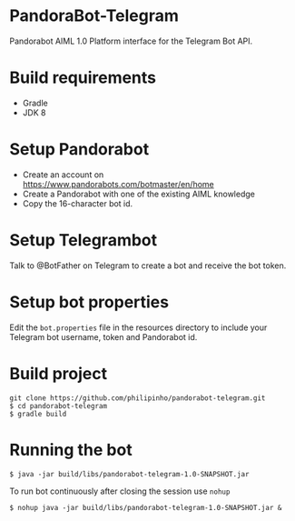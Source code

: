 # PandoraBot-Telegram
Pandorabot AIML 1.0 Platform interface for the Telegram Bot API.

# Build requirements
* Gradle
* JDK 8

# Setup Pandorabot
* Create an account on https://www.pandorabots.com/botmaster/en/home
* Create a Pandorabot with one of the existing AIML knowledge
* Copy the 16-character bot id.

# Setup Telegrambot
 Talk to @BotFather on Telegram to create a bot and receive the bot token.

 # Setup bot properties
 Edit the `bot.properties` file in the resources directory to include your Telegram bot username, token and Pandorabot id.
# Build project
```
git clone https://github.com/philipinho/pandorabot-telegram.git
$ cd pandorabot-telegram
$ gradle build
```

# Running the bot
```$ java -jar build/libs/pandorabot-telegram-1.0-SNAPSHOT.jar```

To run bot continuously after closing the session use `nohup`

```$ nohup java -jar build/libs/pandorabot-telegram-1.0-SNAPSHOT.jar &```